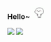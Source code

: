 ### Hello~ <img src="https://github.com/jongnan/jongnan/blob/master/dance.gif" width=30px/> 

<img src="https://github-readme-stats.vercel.app/api?username=jongnan&show_icons=true&theme=radical" width="48%"> <img src="https://github-readme-stats.vercel.app/api/top-langs/?username=jongnan&layout=compact" width="44%">
